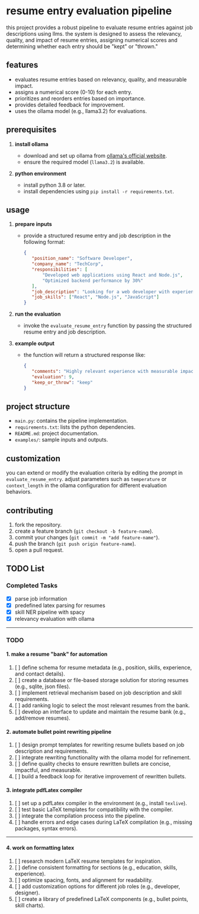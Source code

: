 # resume entry evaluation pipeline

this project provides a robust pipeline to evaluate resume entries against job descriptions using llms. the system is designed to assess the relevancy, quality, and impact of resume entries, assigning numerical scores and determining whether each entry should be "kept" or "thrown."

## features

- evaluates resume entries based on relevancy, quality, and measurable impact.
- assigns a numerical score (0-10) for each entry.
- prioritizes and reorders entries based on importance.
- provides detailed feedback for improvement.
- uses the ollama model (e.g., llama3.2) for evaluations.

## prerequisites

1. **install ollama**

   - download and set up ollama from [ollama's official website](https://ollama.ai).
   - ensure the required model (`llama3.2`) is available.

2. **python environment**
   - install python 3.8 or later.
   - install dependencies using `pip install -r requirements.txt`.

## usage

1. **prepare inputs**

   - provide a structured resume entry and job description in the following format:
     ```json
     {
     	"position_name": "Software Developer",
     	"company_name": "TechCorp",
     	"responsibilities": [
     		"Developed web applications using React and Node.js",
     		"Optimized backend performance by 30%"
     	],
     	"job_description": "Looking for a web developer with experience in React and Node.js.",
     	"job_skills": ["React", "Node.js", "JavaScript"]
     }
     ```

2. **run the evaluation**

   - invoke the `evaluate_resume_entry` function by passing the structured resume entry and job description.

3. **example output**
   - the function will return a structured response like:
     ```json
     {
     	"comments": "Highly relevant experience with measurable impact.",
     	"evaluation": 9,
     	"keep_or_throw": "keep"
     }
     ```

## project structure

- `main.py`: contains the pipeline implementation.
- `requirements.txt`: lists the python dependencies.
- `README.md`: project documentation.
- `examples/`: sample inputs and outputs.

## customization

you can extend or modify the evaluation criteria by editing the prompt in `evaluate_resume_entry`. adjust parameters such as `temperature` or `context_length` in the ollama configuration for different evaluation behaviors.

## contributing

1. fork the repository.
2. create a feature branch (`git checkout -b feature-name`).
3. commit your changes (`git commit -m "add feature-name"`).
4. push the branch (`git push origin feature-name`).
5. open a pull request.

## **TODO List**

### **Completed Tasks**

- [x] parse job information
- [x] predefined latex parsing for resumes
- [x] skill NER pipeline with spacy
- [x] relevancy evaluation with ollama

---

### TODO

#### **1. make a resume "bank" for automation**

1. [ ] define schema for resume metadata (e.g., position, skills, experience, and contact details).
2. [ ] create a database or file-based storage solution for storing resumes (e.g., sqlite, json files).
3. [ ] implement retrieval mechanism based on job description and skill requirements.
4. [ ] add ranking logic to select the most relevant resumes from the bank.
5. [ ] develop an interface to update and maintain the resume bank (e.g., add/remove resumes).

#### **2. automate bullet point rewriting pipeline**

1. [ ] design prompt templates for rewriting resume bullets based on job description and requirements.
2. [ ] integrate rewriting functionality with the ollama model for refinement.
3. [ ] define quality checks to ensure rewritten bullets are concise, impactful, and measurable.
4. [ ] build a feedback loop for iterative improvement of rewritten bullets.

#### **3. integrate pdfLatex compiler**

1. [ ] set up a pdfLatex compiler in the environment (e.g., install `texlive`).
2. [ ] test basic LaTeX templates for compatibility with the compiler.
3. [ ] integrate the compilation process into the pipeline.
4. [ ] handle errors and edge cases during LaTeX compilation (e.g., missing packages, syntax errors).

---

#### **4. work on formatting latex**

1. [ ] research modern LaTeX resume templates for inspiration.
2. [ ] define consistent formatting for sections (e.g., education, skills, experience).
3. [ ] optimize spacing, fonts, and alignment for readability.
4. [ ] add customization options for different job roles (e.g., developer, designer).
5. [ ] create a library of predefined LaTeX components (e.g., bullet points, skill charts).
